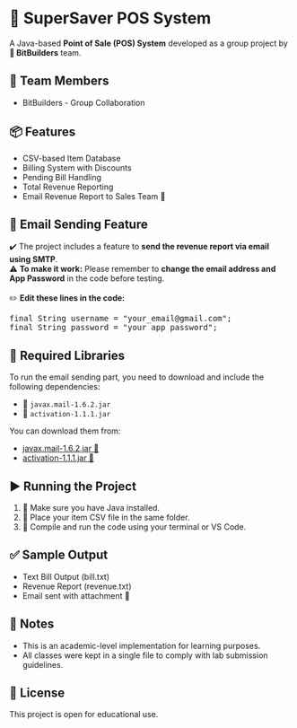 <h1>🛒 SuperSaver POS System</h1>

<p>
  A Java-based <strong>Point of Sale (POS) System</strong> developed as a group project by <strong>🚀 BitBuilders</strong> team.  
</p>

<h2>👥 Team Members</h2>
<ul>
  <li>BitBuilders - Group Collaboration</li>
</ul>

<h2>📦 Features</h2>
<ul>
  <li>CSV-based Item Database</li>
  <li>Billing System with Discounts</li>
  <li>Pending Bill Handling</li>
  <li>Total Revenue Reporting</li>
  <li>Email Revenue Report to Sales Team 📧</li>

</ul>

<h2>📧 Email Sending Feature</h2>
<p>
  ✔️ The project includes a feature to <strong>send the revenue report via email using SMTP</strong>.<br>
  ⚠️ <strong>To make it work:</strong> Please remember to <strong>change the email address and App Password</strong> in the code before testing.<br><br>
  ✏️ <strong>Edit these lines in the code:</strong><br>
</p>

<pre>
final String username = "your_email@gmail.com";
final String password = "your_app_password";
</pre>

<h2>📂 Required Libraries</h2>
<p>
  To run the email sending part, you need to download and include the following dependencies:
</p>
<ul>
  <li>📁 <code>javax.mail-1.6.2.jar</code></li>
  <li>📁 <code>activation-1.1.1.jar</code></li>
</ul>

<p>
  You can download them from:
</p>
<ul>
  <li><a href="https://mvnrepository.com/artifact/com.sun.mail/javax.mail/1.6.2" target="_blank">javax.mail-1.6.2.jar 🔗</a></li>
  <li><a href="https://mvnrepository.com/artifact/javax.activation/activation/1.1.1" target="_blank">activation-1.1.1.jar 🔗</a></li>
</ul>

<h2>▶️ Running the Project</h2>
<ol>
  <li>📌 Make sure you have Java installed.</li>
  <li>📌 Place your item CSV file in the same folder.</li>
  <li>📌 Compile and run the code using your terminal or VS Code.</li>
</ol>

<h2>✅ Sample Output</h2>
<ul>
  <li>Text Bill Output (bill.txt)</li>
  <li>Revenue Report (revenue.txt)</li>
  <li>Email sent with attachment 📎</li>
</ul>

<h2>💬 Notes</h2>
<ul>
  <li>This is an academic-level implementation for learning purposes.</li>
  <li>All classes were kept in a single file to comply with lab submission guidelines.</li>
</ul>

<h2>🔗 License</h2>
<p>This project is open for educational use.</p>
